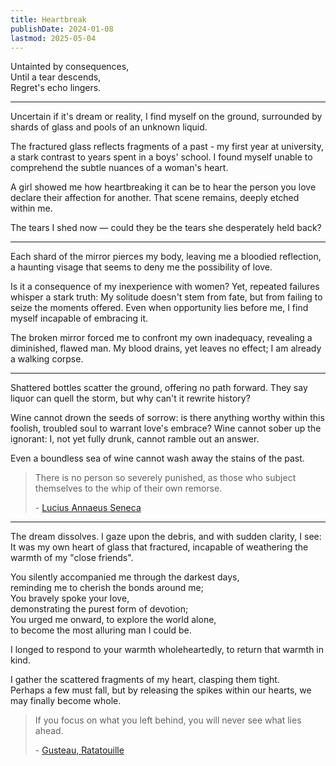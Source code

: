 ```yaml
---
title: Heartbreak
publishDate: 2024-01-08
lastmod: 2025-05-04
---
```


Untainted by consequences,\
Until a tear descends,\
Regret's echo lingers.

---

Uncertain if it's dream or reality,
I find myself on the ground,
surrounded by shards of glass and pools of an unknown liquid.

The fractured glass reflects fragments of a past -
my first year at university, a stark contrast to years spent in a boys' school.
I found myself unable to comprehend the subtle nuances of a woman's heart.

A girl showed me how heartbreaking it can be
to hear the person you love declare their affection for another.
That scene remains, deeply etched within me.

The tears I shed now — could they be the tears she desperately held back?

---

Each shard of the mirror pierces my body,
leaving me a bloodied reflection,
a haunting visage that seems to deny me the possibility of love.

Is it a consequence of my inexperience with women?
Yet, repeated failures whisper a stark truth:
My solitude doesn't stem from fate, but from failing to seize the moments offered.
Even when opportunity lies before me, I find myself incapable of embracing it.

The broken mirror forced me to confront my own inadequacy,
revealing a diminished, flawed man.
My blood drains, yet leaves no effect; I am already a walking corpse.

---

Shattered bottles scatter the ground, offering no path forward.
They say liquor can quell the storm,
but why can't it rewrite history?

Wine cannot drown the seeds of sorrow:
is there anything worthy within this foolish, troubled soul to warrant love's embrace?
Wine cannot sober up the ignorant:
I, not yet fully drunk, cannot ramble out an answer.

Even a boundless sea of wine cannot wash away the stains of the past.

> There is no person so severely punished, as those who subject themselves to
> the whip of their own remorse.
>
> \- [Lucius Annaeus Seneca](https://www.brainyquote.com/quotes/lucius_annaeus_seneca_155043)

---

The dream dissolves. I gaze upon the debris, and with sudden clarity, I see:\
It was my own heart of glass that fractured,
incapable of weathering the warmth of my "close friends".

You silently accompanied me through the darkest days,\
reminding me to cherish the bonds around me;\
You bravely spoke your love,\
demonstrating the purest form of devotion;\
You urged me onward, to explore the world alone,\
to become the most alluring man I could be.

I longed to respond to your warmth wholeheartedly,
to return that warmth in kind.

I gather the scattered fragments of my heart, clasping them tight.\
Perhaps a few must fall, but by releasing the spikes within our hearts,
we may finally become whole.

> If you focus on what you left behind, you will never see what lies ahead.
>
> \- [Gusteau, Ratatouille](https://www.goodreads.com/quotes/8052550-if-you-focus-on-what-you-left-behind-you-will)
